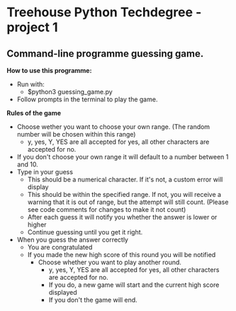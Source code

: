 # Treehouse Python Techdegree - project 1

## Command-line programme guessing game. 

**How to use this programme:**
- Run with:
  - $python3 guessing_game.py
- Follow prompts in the terminal to play the game. 

**Rules of the game**
- Choose wether you want to choose your own range. (The random number will be chosen within this range)
  - y, yes, Y, YES are all accepted for yes, all other characters are accepted for no.
- If you don't choose your own range it will default to a number between 1 and 10.
- Type in your guess
  - This should be a numerical character. If it's not, a custom error will display
  - This should be within the specified range. If not, you will receive a warning that it is out of range, but the attempt will still count. (Please see code comments for changes to make it not count)
  - After each guess it will notify you whether the answer is lower or higher
  - Continue guessing until you get it right.
- When you guess the answer correctly
  - You are congratulated
  - If you made the new high score of this round you will be notified
    - Choose whether you want to play another round.
      - y, yes, Y, YES are all accepted for yes, all other characters are accepted for no.
      - If you do, a new game will start and the current high score displayed
      - If you don't the game will end. 
